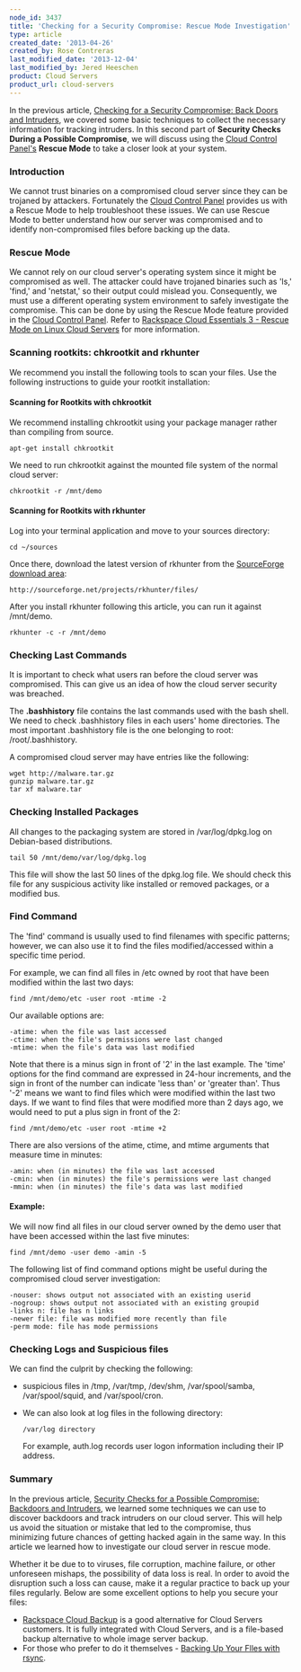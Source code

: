 ```yaml
---
node_id: 3437
title: 'Checking for a Security Compromise: Rescue Mode Investigation'
type: article
created_date: '2013-04-26'
created_by: Rose Contreras
last_modified_date: '2013-12-04'
last_modified_by: Jered Heeschen
product: Cloud Servers
product_url: cloud-servers
---
```


In the previous article, [Checking for a Security Compromise: Back Doors
and
Intruders](/how-to/checking-for-a-security-compromise-backdoors-and-intruders),
we covered some basic techniques to collect the necessary information
for tracking intruders. In this second part of **Security Checks During
a Possible Compromise**, we will discuss using the [Cloud Control
Panel's](https://mycloud.rackspace.com/) **Rescue Mode** to take a
closer look at your system.

### Introduction

We cannot trust binaries on a compromised cloud server since they can be
trojaned by attackers. Fortunately the [Cloud Control
Panel](https://mycloud.rackspace.com/) provides us with a Rescue Mode to
help troubleshoot these issues. We can use Rescue Mode to better
understand how our server was compromised and to identify
non-compromised files before backing up the data.

### Rescue Mode

We cannot rely on our cloud server's operating system since it might be
compromised as well. The attacker could have trojaned binaries such as
'ls,' 'find,' and 'netstat,' so their output could mislead you.
Consequently, we must use a different operating system environment to
safely investigate the compromise. This can be done by using the Rescue
Mode feature provided in the [Cloud Control
Panel](https://mycloud.rackspace.com/). Refer to [Rackspace Cloud
Essentials 3 - Rescue Mode on Linux Cloud
Servers](/how-to/rackspace-cloud-essentials-3-rescue-mode-on-linux-cloud-servers-1) for
more information.

### Scanning rootkits: chkrootkit and rkhunter

We recommend you install the following tools to scan your files. Use the
following instructions to guide your rootkit installation:

#### Scanning for Rootkits with chkrootkit

We recommend installing chkrootkit using your package manager rather
than compiling from source.

    apt-get install chkrootkit

We need to run chkrootkit against the mounted file system of the normal
cloud server:

    chkrootkit -r /mnt/demo

#### Scanning for Rootkits with rkhunter

Log into your terminal application and move to your sources directory:

    cd ~/sources

Once there, download the latest version of rkhunter from the
[SourceForge download
area](http://sourceforge.net/projects/rkhunter/files/):

    http://sourceforge.net/projects/rkhunter/files/

After you install rkhunter following this article, you can run it
against /mnt/demo.

    rkhunter -c -r /mnt/demo

### Checking Last Commands

It is important to check what users ran before the cloud server was
compromised. This can give us an idea of how the cloud server security
was breached.

The **.bashhistory** file contains the last commands used with the bash
shell. We need to check .bashhistory files in each users' home
directories. The most important .bashhistory file is the one belonging
to root: /root/.bashhistory.

A compromised cloud server may have entries like the following:

    wget http://malware.tar.gz
    gunzip malware.tar.gz
    tar xf malware.tar

### Checking Installed Packages

All changes to the packaging system are stored in /var/log/dpkg.log on
Debian-based distributions.

    tail 50 /mnt/demo/var/log/dpkg.log

This file will show the last 50 lines of the dpkg.log file. We should
check this file for any suspicious activity like installed or removed
packages, or a modified bus.

### Find Command

The 'find' command is usually used to find filenames with specific
patterns; however, we can also use it to find the files
modified/accessed within a specific time period.

For example, we can find all files in /etc owned by root that have been
modified within the last two days:

    find /mnt/demo/etc -user root -mtime -2

Our available options are:

    -atime: when the file was last accessed
    -ctime: when the file's permissions were last changed
    -mtime: when the file's data was last modified

Note that there is a minus sign in front of '2' in the last example. The
'time' options for the find command are expressed in 24-hour increments,
and the sign in front of the number can indicate 'less than' or 'greater
than'. Thus '-2' means we want to find files which were modified within
the last two days. If we want to find files that were modified more than
2 days ago, we would need to put a plus sign in front of the 2:

    find /mnt/demo/etc -user root -mtime +2

There are also versions of the atime, ctime, and mtime arguments that
measure time in minutes:

    -amin: when (in minutes) the file was last accessed
    -cmin: when (in minutes) the file's permissions were last changed
    -mmin: when (in minutes) the file's data was last modified

#### Example:

We will now find all files in our cloud server owned by the demo user
that have been accessed within the last five minutes:

    find /mnt/demo -user demo -amin -5

The following list of find command options might be useful during the
compromised cloud server investigation:

    -nouser: shows output not associated with an existing userid
    -nogroup: shows output not associated with an existing groupid
    -links n: file has n links
    -newer file: file was modified more recently than file
    -perm mode: file has mode permissions

### Checking Logs and Suspicious files

We can find the culprit by checking the following:

-   suspicious files in /tmp, /var/tmp, /dev/shm, /var/spool/samba,
    /var/spool/squid, and /var/spool/cron.
-   We can also look at log files in the following directory:

        /var/log directory

    For example, auth.log records user logon information including their
    IP address.

### Summary

In the previous article, [Security Checks for a Possible Compromise:
Backdoors and
Intruders](/how-to/checking-for-a-security-compromise-backdoors-and-intruders),
we learned some techniques we can use to discover backdoors and track
intruders on our cloud server. This will help us avoid the situation or
mistake that led to the compromise, thus minimizing future chances of
getting hacked again in the same way. In this article we learned how to
investigate our cloud server in rescue mode.

Whether it be due to to viruses, file corruption, machine failure, or
other unforeseen mishaps, the possibility of data loss is real. In order
to avoid the disruption such a loss can cause, make it a regular
practice to back up your files regularly. Below are some excellent
options to help you secure your files:

-   [Rackspace Cloud Backup](http://www.rackspace.com/cloud/backup/) is
    a good alternative for Cloud Servers customers. It is fully
    integrated with Cloud Servers, and is a file-based backup
    alternative to whole image server backup.
-   For those who prefer to do it themselves - [Backing Up Your Flles
    with
    rsync](/how-to/backing-up-your-files-with-rsync).


